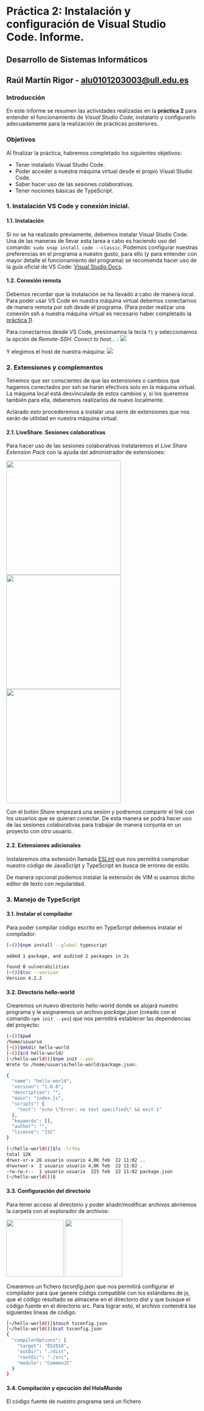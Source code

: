 # Práctica 2: Instalación y configuración de Visual Studio Code. Informe.
## Desarrollo de Sistemas Informáticos 
## Raúl Martín Rigor - alu0101203003@ull.edu.es

### Introducción

En este informe se resumen las actividades realizadas en la **práctica 2** para entender el funcionamiento de *Visual Studio Code*, instalarlo y configurarlo adecuadamente para la realización de prácticas posteriores.

### Objetivos

Al finalizar la práctica, habremos completado los siguientes objetivos:

* Tener instalado Visual Studio Code.
* Poder acceder a nuestra máquina virtual desde el propio Visual Studio Code.
* Saber hacer uso de las sesiones colaborativas.
* Tener nociones básicas de TypeScript.

### 1. Instalación VS Code y conexión inicial.

#### 1.1. Instalación

Si no se ha realizado previamente, debemos instalar Visual Studio Code. Una de las maneras de llevar esta tarea a cabo es haciendo uso del comando: `sudo snap install code --classic`. Podemos configurar nuestras preferencias en el programa a nuestro gusto, para ello (y para entender con mayor detalle el funcionamiento del programa) se recomienda hacer uso de la guía oficial de VS Code: [Visual Studio Docs](https://code.visualstudio.com/docs).

#### 1.2. Conexión remota

Debemos recordar que la instalación se ha llevado a cabo de manera local. Para poder usar VS Code en nuestra máquina virtual debemos conectarnos de manera remota por ssh desde el programa. (Para poder realizar una conexión ssh a nuestra máquina virtual es necesario haber completado la [práctica 1](https://github.com/ULL-ESIT-INF-DSI-2021/ull-esit-inf-dsi-20-21-prct01-iaas-alu0101203003/blob/gh-pages/index.md)).

Para conectarnos desde VS Code, presionamos la tecla `f1` y seleccionamos la opción de *Remote-SSH: Conect to host...* :
![](src/Captura1.PNG)

Y elegimos el host de nuestra máquina:
![](src/Captura2.PNG)

### 2. Extensiones y complementos

Tenemos que ser conscientes de que las extensiones o cambios que hagamos conectados por ssh se harán efectivos solo en la máquina virtual. La máquina local está desvinculada de estos cambios y, si los queremos también para ella, deberemos realizarlos de nuevo localmente.

Aclarado esto procederemos a instalar una serie de extensiones que nos serán de utilidad en nuestra máquina virtual.

#### 2.1. LiveShare. Sesiones colaborativas

Para hacer uso de las sesiones colaborativas instalaremos el *Live Share Extension Pack* con la ayuda del administrador de extensiones:

<img src="src/Captura3.PNG" alt="" height="300"/> <img src="src/Captura4.PNG" alt="" height="300"/> <img src="src/Captura5.PNG" alt="" height="300"/>

Con el botón *Share* empezará una sesión y podremos compartir el link con los usuarios que se quieran conectar. De esta manera se podrá hacer uso de las sesiones colaborativas para trabajar de manera conjunta en un proyecto con otro usuario.

#### 2.2. Extensiones adicionales

Instalaremos otra extensión llamada [ESLint](https://eslint.org/) que nos permitirá comprobar nuestro código de JavaScript y TypeScript en busca de errores de estilo.

De manera opcional podemos instalar la extensión de VIM si usamos dicho editor de texto con regularidad.

### 3. Manejo de TypeScript

#### 3.1. Instalar el compilador

Para poder compilar código escrito en TypeScript debemos instalar el compilador:

```bash
[~()]$npm install --global typescript

added 1 package, and audited 2 packages in 2s

found 0 vulnerabilities
[~()]$tsc --version
Version 4.2.2
```

#### 3.2. Directorio hello-world

Crearemos un nuevo directorio hello-world donde se alojará nuestro programa y le asignaremos un archivo *package.json* (creado con el comando `npm init --yes`) que nos permitirá establecer las dependencias del proyecto:

```bash
[~()]$pwd
/home/usuario
[~()]$mkdir hello-world
[~()]$cd hello-world/
[~/hello-world()]$npm init --yes
Wrote to /home/usuario/hello-world/package.json:

{
  "name": "hello-world",
  "version": "1.0.0",
  "description": "",
  "main": "index.js",
  "scripts": {
    "test": "echo \"Error: no test specified\" && exit 1"
  },
  "keywords": [],
  "author": "",
  "license": "ISC"
}

[~/hello-world()]$ls -lrtha
total 12K
drwxr-xr-x 26 usuario usuario 4,0K feb  22 11:02 ..
drwxrwxr-x  2 usuario usuario 4,0K feb  22 11:02 .
-rw-rw-r--  1 usuario usuario  225 feb  22 11:02 package.json
[~/hello-world()]$

```
#### 3.3. Configuración del directorio

Para tener acceso al directorio y poder añadir/modificar archivos abriremos la carpeta con el explorador de archivos:

<img src="src/Captura6.PNG" alt="" height="150"/> <img src="src/Captura7.PNG" alt="" height="150"/>

Crearemos un fichero *tsconfig.json* que nos permitirá configurar el compilador para que genere código compatible con los estándares de js, que el código resultado se almacene en el directorio dist y que busque el código fuente en el directorio src. Para lograr esto, el archivo contendrá las siguientes lineas de código:

```bash
[~/hello-world()]$touch tsconfig.json
[~/hello-world()]$cat tsconfig.json 
{
  "compilerOptions": {
    "target": "ES2018",
    "outDir": "./dist",
    "rootDir": "./src",
    "module": "CommonJS"
  }
}
```
#### 3.4. Compilación y ejecución del HolaMundo

El código fuente de nuestro programa será un fichero

